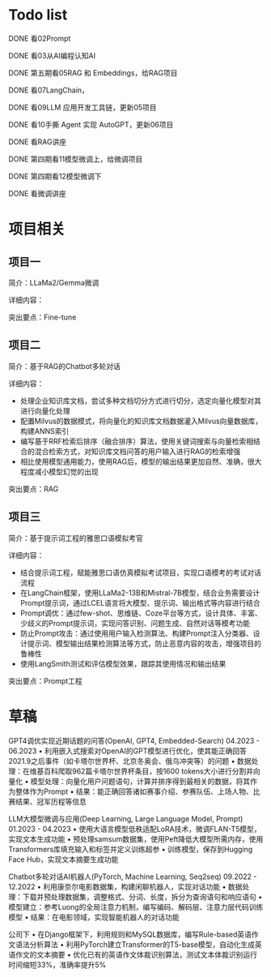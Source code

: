 # Todo list

DONE 看02Prompt

DONE 看03从AI编程认知AI

DONE 第五期看05RAG 和 Embeddings，给RAG项目

DONE 看07LangChain，

DONE 看09LLM 应用开发工具链，更新05项目

DONE 看10手撕 Agent 实现 AutoGPT，更新06项目

DONE 看RAG讲座

DONE 第四期看11模型微调上，给微调项目

DONE 第四期看12模型微调下

DONE 看微调讲座

# 项目相关

## 项目一

简介：LLaMa2/Gemma微调

详细内容：

突出要点：Fine-tune

## 项目二

简介：基于RAG的Chatbot多轮对话

详细内容：

- 处理企业知识库文档，尝试多种文档切分方式进行切分，选定向量化模型对其进行向量化处理
- 配置Milvus的数据模式，将向量化的知识库文档数据灌入Milvus向量数据库，构建ANNS索引
- 编写基于RRF检索后排序（融合排序）算法，使用关键词搜索与向量检索相结合的混合检索方式，对知识库文档问答的用户输入进行RAG的检索增强
- 相比使用模型通用能力，使用RAG后，模型的输出结果更加自然、准确，很大程度减小模型幻觉的出现

突出要点：RAG

## 项目三

简介：基于提示词工程的雅思口语模拟考官

详细内容：

- 结合提示词工程，赋能雅思口语仿真模拟考试项目，实现口语模考的考试对话流程
- 在LangChain框架，使用LLaMa2-13B和Mistral-7B模型，结合业务需要设计Prompt提示词，通过LCEL语言将大模型、提示词、输出格式等内容进行结合
- Prompt调优：通过few-shot、思维链、Coze平台等方式，设计具体、丰富、少歧义的Prompt提示词，实现问答识别、问题生成、自然对话等模考功能
- 防止Prompt攻击：通过使用用户输入检测算法、构建Prompt注入分类器、设计提示词、模型输出结果检测算法等方式，防止恶意内容的攻击，增强项目的鲁棒性
- 使用LangSmith测试和评估模型效果，跟踪其使用情况和输出结果

突出要点：Prompt工程

# 草稿

GPT4调优实现近期话题的问答(OpenAI, GPT4, Embedded-Search)                                  04.2023 - 06.2023
• 利用嵌入式搜索对OpenAI的GPT模型进行优化，使其能正确回答2021.9之后事件（如卡塔尔世界杯、北京冬奥会、俄乌冲突等）的问题
• 数据处理：在维基百科爬取962篇卡塔尔世界杯条目，按1600 tokens大小进行分割并向量化
• 模型处理：向量化用户问题语句，计算并排序得到最相关的数据，将其作为整体作为Prompt
• 结果：能正确回答诸如赛事介绍、参赛队伍、上场人物、比赛结果、冠军历程等信息

LLM大模型微调与应用(Deep Learning, Large Language Model, Prompt)                      01.2023 - 04.2023
• 使用大语言模型低秩适配LoRA技术，微调FLAN-T5模型，实现文本生成功能
• 预处理samsum数据集，使用Peft降低大模型所需内存，使用Transformers库填充输入和标签并定义训练超参
• 训练模型，保存到Hugging Face Hub，实现文本摘要生成功能

Chatbot多轮对话AI机器人(PyTorch, Machine Learning, Seq2seq)                                   09.2022 - 12.2022
• 利用康奈尔电影数据集，构建闲聊机器人，实现对话功能
• 数据处理：下载并预处理数据集，调整格式、分词、长度，拆分为查询语句和响应语句
• 模型建立：参考Luong的全局注意力机制，编写编码、解码层、注意力层代码训练模型
• 结果：在电影领域，实现智能机器人的对话功能

公司下
• 在Django框架下，利用规则和MySQL数据库，编写Rule-based英语作文语法分析算法
• 利用PyTorch建立Transformer的T5-base模型，自动化生成英语作文的文本摘要
• 优化已有的英语作文体裁识别算法，测试文本体裁识别运行时间缩短33%，准确率提升5%
